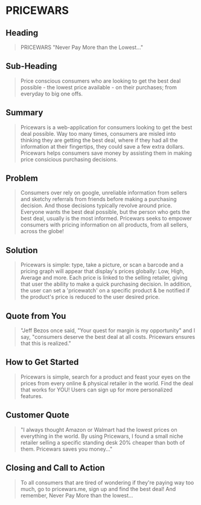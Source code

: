 # PRICEWARS #

<!-- 
> This material was originally posted [here](http://www.quora.com/What-is-Amazons-approach-to-product-development-and-product-management). It is reproduced here for posterities sake.

There is an approach called "working backwards" that is widely used at Amazon. They work backwards from the customer, rather than starting with an idea for a product and trying to bolt customers onto it. While working backwards can be applied to any specific product decision, using this approach is especially important when developing new products or features.

For new initiatives a product manager typically starts by writing an internal press release announcing the finished product. The target audience for the press release is the new/updated product's customers, which can be retail customers or internal users of a tool or technology. Internal press releases are centered around the customer problem, how current solutions (internal or external) fail, and how the new product will blow away existing solutions.

If the benefits listed don't sound very interesting or exciting to customers, then perhaps they're not (and shouldn't be built). Instead, the product manager should keep iterating on the press release until they've come up with benefits that actually sound like benefits. Iterating on a press release is a lot less expensive than iterating on the product itself (and quicker!).

If the press release is more than a page and a half, it is probably too long. Keep it simple. 3-4 sentences for most paragraphs. Cut out the fat. Don't make it into a spec. You can accompany the press release with a FAQ that answers all of the other business or execution questions so the press release can stay focused on what the customer gets. My rule of thumb is that if the press release is hard to write, then the product is probably going to suck. Keep working at it until the outline for each paragraph flows. 

Oh, and I also like to write press-releases in what I call "Oprah-speak" for mainstream consumer products. Imagine you're sitting on Oprah's couch and have just explained the product to her, and then you listen as she explains it to her audience. That's "Oprah-speak", not "Geek-speak".

Once the project moves into development, the press release can be used as a touchstone; a guiding light. The product team can ask themselves, "Are we building what is in the press release?" If they find they're spending time building things that aren't in the press release (overbuilding), they need to ask themselves why. This keeps product development focused on achieving the customer benefits and not building extraneous stuff that takes longer to build, takes resources to maintain, and doesn't provide real customer benefit (at least not enough to warrant inclusion in the press release).
 -->
 
## Heading ##
  > PRICEWARS "Never Pay More than the Lowest..."

## Sub-Heading ##
  > Price conscious consumers who are looking to get the best deal possible - the lowest price available - on their purchases; from everyday to big one offs.

## Summary ##
  > Pricewars is a web-application for consumers looking to get the best deal possible. Way too many times, consumers are misled into thinking they are getting the best deal, where if they had all the information at their fingertips, they could save a few extra dollars.  Pricewars helps consumers save money by assisting them in making price consicious purchasing decisions. 

## Problem ##
  > Consumers over rely on google, unreliable information from sellers and sketchy referrals from friends before making a purchasing decision. And those decisions typically revolve around price. Everyone wants the best deal possible, but the person who gets the best deal, usually is the most informed. Pricewars seeks to empower consumers with pricing information on all products, from all sellers, across the globe!

## Solution ##
  > Pricewars is simple: type, take a picture, or scan a barcode and a pricing graph will appear that display's prices globally: Low, High, Average and more. Each price is linked to the selling retailer, giving that user the ability to make a quick purchasing decision. In addition, the user can set a 'pricewatch' on a specific product & be notified if the product's price is reduced to the user desired price.

## Quote from You ##
  > "Jeff Bezos once said, "Your quest for margin is my opportunity" and I say, "consumers deserve the best deal at all costs. Pricewars ensures that this is realized."

## How to Get Started ##
  > Pricewars is simple, search for a product and feast your eyes on the prices from every online & physical retailer in the world. Find the deal that works for YOU! Users can sign up for more personalized features.

## Customer Quote ##
  > "I always thought Amazon or Walmart had the lowest prices on everything in the world. By using Pricewars, I found a small niche retailer selling a specific standing desk 20% cheaper than both of them. Pricewars saves you money..."

## Closing and Call to Action ##
  > To all consumers that are tired of wondering if they're paying way too much, go to pricewars.me, sign up and find the best deal! And remember, Never Pay More than the lowest...
